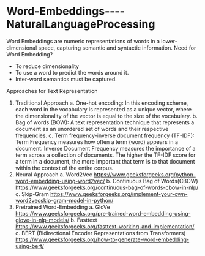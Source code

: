# Word-Embeddings----NaturalLanguageProcessing

Word Embeddings are numeric representations of words in a lower-dimensional space, capturing semantic and syntactic information.
Need for Word Embedding?
* To reduce dimensionality
* To use a word to predict the words around it.
* Inter-word semantics must be captured.

Approaches for Text Representation
1. Traditional Approach
   a. One-hot encoding: In this encoding scheme, each word in the vocabulary is represented as a unique vector, where the dimensionality of the vector is equal to the size of the vocabulary.
   b. Bag of words (BOW): A text representation technique that represents a document as an unordered set of words and their respective frequencies.
   c. Term frequency-inverse document frequency (TF-IDF): Term Frequency measures how often a term (word) appears in a document. Inverse Document Frequency measures the importance of a term across a collection of documents. The higher the TF-IDF score for a term in a         document, the more important that term is to that document within the context of the entire corpus.
2. Neural Approach
   a. Word2Vec https://www.geeksforgeeks.org/python-word-embedding-using-word2vec/
   b. Continuous Bag of Words(CBOW) https://www.geeksforgeeks.org/continuous-bag-of-words-cbow-in-nlp/
   c. Skip-Gram https://www.geeksforgeeks.org/implement-your-own-word2vecskip-gram-model-in-python/
3. Pretrained Word-Embedding
   a. GloVe https://www.geeksforgeeks.org/pre-trained-word-embedding-using-glove-in-nlp-models/
   b. Fasttext https://www.geeksforgeeks.org/fasttext-working-and-implementation/
   c. BERT (Bidirectional Encoder Representations from Transformers) https://www.geeksforgeeks.org/how-to-generate-word-embedding-using-bert/

